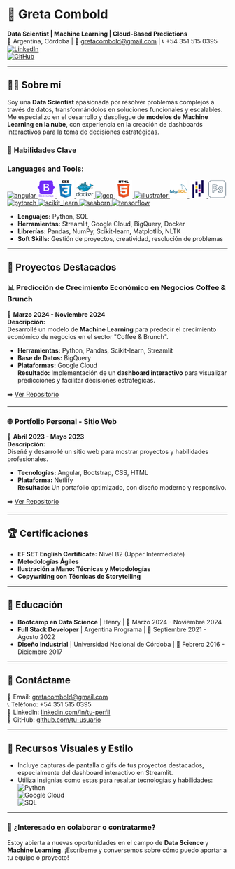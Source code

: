 # 🌟 Greta Combold  
**Data Scientist | Machine Learning | Cloud-Based Predictions**  
📍 Argentina, Córdoba | 📧 gretacombold@gmail.com | 📞 +54 351 515 0395  
[![LinkedIn](https://img.shields.io/badge/LinkedIn-Connect-blue?logo=linkedin)](https://linkedin.com/in/tu-perfil)  
[![GitHub](https://img.shields.io/badge/GitHub-Profile-black?logo=github)](https://github.com/tu-usuario)  

---

## 👩‍💻 **Sobre mí**  
Soy una **Data Scientist** apasionada por resolver problemas complejos a través de datos, transformándolos en soluciones funcionales y escalables. Me especializo en el desarrollo y despliegue de **modelos de Machine Learning en la nube**, con experiencia en la creación de dashboards interactivos para la toma de decisiones estratégicas.  

### 🔑 **Habilidades Clave**
<h3 align="left">Languages and Tools:</h3>
<p align="left"> <a href="https://angular.io" target="_blank" rel="noreferrer"> <img src="https://angular.io/assets/images/logos/angular/angular.svg" alt="angular" width="40" height="40"/> </a> <a href="https://getbootstrap.com" target="_blank" rel="noreferrer"> <img src="https://raw.githubusercontent.com/devicons/devicon/master/icons/bootstrap/bootstrap-plain-wordmark.svg" alt="bootstrap" width="40" height="40"/> </a> <a href="https://www.w3schools.com/css/" target="_blank" rel="noreferrer"> <img src="https://raw.githubusercontent.com/devicons/devicon/master/icons/css3/css3-original-wordmark.svg" alt="css3" width="40" height="40"/> </a> <a href="https://www.docker.com/" target="_blank" rel="noreferrer"> <img src="https://raw.githubusercontent.com/devicons/devicon/master/icons/docker/docker-original-wordmark.svg" alt="docker" width="40" height="40"/> </a> <a href="https://cloud.google.com" target="_blank" rel="noreferrer"> <img src="https://www.vectorlogo.zone/logos/google_cloud/google_cloud-icon.svg" alt="gcp" width="40" height="40"/> </a> <a href="https://www.w3.org/html/" target="_blank" rel="noreferrer"> <img src="https://raw.githubusercontent.com/devicons/devicon/master/icons/html5/html5-original-wordmark.svg" alt="html5" width="40" height="40"/> </a> <a href="https://www.adobe.com/in/products/illustrator.html" target="_blank" rel="noreferrer"> <img src="https://www.vectorlogo.zone/logos/adobe_illustrator/adobe_illustrator-icon.svg" alt="illustrator" width="40" height="40"/> </a> <a href="https://www.mysql.com/" target="_blank" rel="noreferrer"> <img src="https://raw.githubusercontent.com/devicons/devicon/master/icons/mysql/mysql-original-wordmark.svg" alt="mysql" width="40" height="40"/> </a> <a href="https://pandas.pydata.org/" target="_blank" rel="noreferrer"> <img src="https://raw.githubusercontent.com/devicons/devicon/2ae2a900d2f041da66e950e4d48052658d850630/icons/pandas/pandas-original.svg" alt="pandas" width="40" height="40"/> </a> <a href="https://www.photoshop.com/en" target="_blank" rel="noreferrer"> <img src="https://raw.githubusercontent.com/devicons/devicon/master/icons/photoshop/photoshop-line.svg" alt="photoshop" width="40" height="40"/> </a> <a href="https://pytorch.org/" target="_blank" rel="noreferrer"> <img src="https://www.vectorlogo.zone/logos/pytorch/pytorch-icon.svg" alt="pytorch" width="40" height="40"/> </a> <a href="https://scikit-learn.org/" target="_blank" rel="noreferrer"> <img src="https://upload.wikimedia.org/wikipedia/commons/0/05/Scikit_learn_logo_small.svg" alt="scikit_learn" width="40" height="40"/> </a> <a href="https://seaborn.pydata.org/" target="_blank" rel="noreferrer"> <img src="https://seaborn.pydata.org/_images/logo-mark-lightbg.svg" alt="seaborn" width="40" height="40"/> </a> <a href="https://www.tensorflow.org" target="_blank" rel="noreferrer"> <img src="https://www.vectorlogo.zone/logos/tensorflow/tensorflow-icon.svg" alt="tensorflow" width="40" height="40"/> </a>  </a> </p>

- **Lenguajes:** Python, SQL  
- **Herramientas:** Streamlit, Google Cloud, BigQuery, Docker  
- **Librerías:** Pandas, NumPy, Scikit-learn, Matplotlib, NLTK  
- **Soft Skills:** Gestión de proyectos, creatividad, resolución de problemas  

---

## 💼 **Proyectos Destacados**  

### 📊 **Predicción de Crecimiento Económico en Negocios Coffee & Brunch**  
📅 **Marzo 2024 - Noviembre 2024**  
**Descripción:**  
Desarrollé un modelo de **Machine Learning** para predecir el crecimiento económico de negocios en el sector "Coffee & Brunch".  
- **Herramientas:** Python, Pandas, Scikit-learn, Streamlit  
- **Base de Datos:** BigQuery  
- **Plataformas:** Google Cloud  
**Resultado:** Implementación de un **dashboard interactivo** para visualizar predicciones y facilitar decisiones estratégicas.  

➡️ [Ver Repositorio](https://github.com/tu-repo)

---

### 🌐 **Portfolio Personal - Sitio Web**  
📅 **Abril 2023 - Mayo 2023**  
**Descripción:**  
Diseñé y desarrollé un sitio web para mostrar proyectos y habilidades profesionales.  
- **Tecnologías:** Angular, Bootstrap, CSS, HTML  
- **Plataforma:** Netlify  
**Resultado:** Un portafolio optimizado, con diseño moderno y responsivo.  

➡️ [Ver Repositorio](https://github.com/tu-repo)

---

## 🏆 **Certificaciones**
- **EF SET English Certificate:** Nivel B2 (Upper Intermediate)  
- **Metodologías Ágiles**  
- **Ilustración a Mano: Técnicas y Metodologías**  
- **Copywriting con Técnicas de Storytelling**  

---

## 🌟 **Educación**
- **Bootcamp en Data Science** | Henry | 📅 Marzo 2024 - Noviembre 2024  
- **Full Stack Developer** | Argentina Programa | 📅 Septiembre 2021 - Agosto 2022  
- **Diseño Industrial** | Universidad Nacional de Córdoba | 📅 Febrero 2016 - Diciembre 2017  

---

## 💌 **Contáctame**
📧 Email: [gretacombold@gmail.com](mailto:gretacombold@gmail.com)  
📞 Teléfono: +54 351 515 0395  
🔗 LinkedIn: [linkedin.com/in/tu-perfil](https://linkedin.com/in/tu-perfil)  
🔗 GitHub: [github.com/tu-usuario](https://github.com/tu-usuario)

---

## 🎨 **Recursos Visuales y Estilo**
- Incluye capturas de pantalla o gifs de tus proyectos destacados, especialmente del dashboard interactivo en Streamlit.  
- Utiliza insignias como estas para resaltar tecnologías y habilidades:  
  ![Python](https://img.shields.io/badge/Python-Expert-blue?logo=python)  
  ![Google Cloud](https://img.shields.io/badge/Google%20Cloud-Proficient-blue?logo=googlecloud)  
  ![SQL](https://img.shields.io/badge/SQL-Advanced-green?logo=postgresql)  

---

### 🤝 **¿Interesado en colaborar o contratarme?**
Estoy abierta a nuevas oportunidades en el campo de **Data Science** y **Machine Learning**. ¡Escríbeme y conversemos sobre cómo puedo aportar a tu equipo o proyecto!

